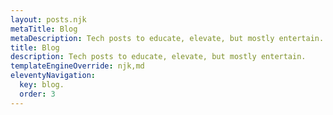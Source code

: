 ```yaml
---
layout: posts.njk
metaTitle: Blog
metaDescription: Tech posts to educate, elevate, but mostly entertain.
title: Blog
description: Tech posts to educate, elevate, but mostly entertain.
templateEngineOverride: njk,md
eleventyNavigation:
  key: blog.
  order: 3
---
```

